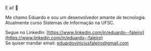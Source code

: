 E aí! 👋

Me chamo Eduardo e sou um desenvolvedor amante de tecnologia.
Atualmente curso Sistemas de Informação na UFSC.

Segue no LinkedIn: [https://www.linkedin.com/in/eduardo--faleiro](https://www.linkedin.com/in/eduardo--faleiro)<br>
Se quiser mandar email: eduardoviniciusfaleiro@gmail.com
